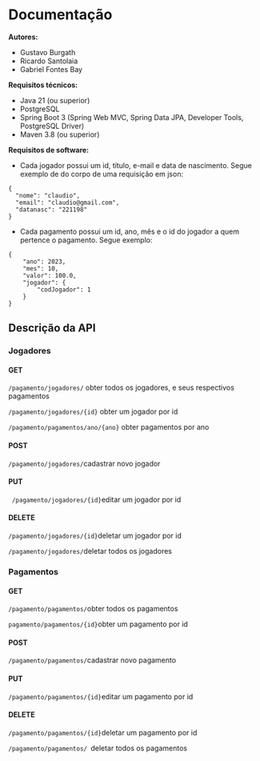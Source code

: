 # Documentação

**Autores:**  
- Gustavo Burgath  
- Ricardo Santolaia  
- Gabriel Fontes Bay

**Requisitos técnicos:**
- Java 21 (ou superior)
- PostgreSQL
- Spring Boot 3 (Spring Web MVC, Spring Data JPA, Developer Tools, PostgreSQL Driver)
- Maven 3.8 (ou superior)

**Requisitos de software:**
- Cada jogador possui um id, título, e-mail e data de nascimento. Segue exemplo de do corpo de uma requisição em json:
```exemplo do jogador:
{
  "nome": "claudio",
  "email": "claudio@gmail.com",
  "datanasc": "221198"
}
```
- Cada pagamento possui um id, ano, mês e o id do jogador a quem pertence o pagamento. Segue exemplo:
```
{
    "ano": 2023,
    "mes": 10,
    "valor": 100.0,
    "jogador": {
        "codJogador": 1
    }
}
```

## Descrição da API

### Jogadores

#### GET
```/pagamento/jogadores/``` obter todos os jogadores, e seus respectivos pagamentos

```/pagamento/jogadores/{id}``` obter um jogador por id

```/pagamento/pagamentos/ano/{ano}``` obter pagamentos por ano

#### POST

```/pagamento/jogadores/```cadastrar novo jogador

#### PUT

``` /pagamento/jogadores/{id}```editar um jogador por id

#### DELETE

```/pagamento/jogadores/{id}```deletar um jogador por id

```/pagamento/jogadores/```deletar todos os jogadores

### Pagamentos

#### GET

```/pagamento/pagamentos/```obter todos os pagamentos

```pagamento/pagamentos/{id}```obter um pagamento por id

#### POST

```/pagamento/pagamentos/```cadastrar novo pagamento

#### PUT

```/pagamento/pagamentos/{id}```editar um pagamento por id 

#### DELETE

```/pagamento/pagamentos/{id}```deletar um pagamento por id

```/pagamento/pagamentos/ ```deletar todos os pagamentos
